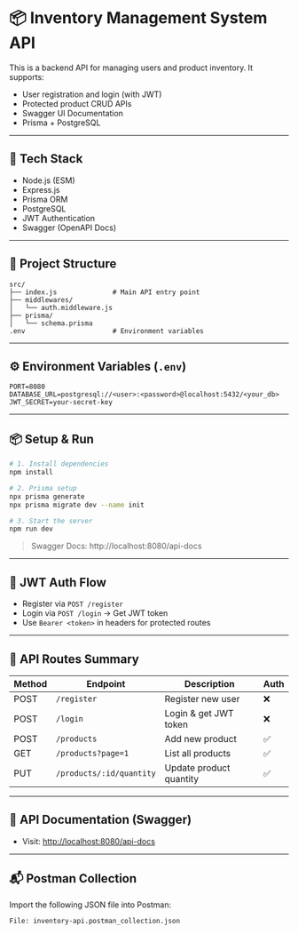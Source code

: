 
# 📦 Inventory Management System API

This is a backend API for managing users and product inventory. It supports:

- User registration and login (with JWT)
- Protected product CRUD APIs
- Swagger UI Documentation
- Prisma + PostgreSQL

---

## 🚀 Tech Stack

- Node.js (ESM)
- Express.js
- Prisma ORM
- PostgreSQL
- JWT Authentication
- Swagger (OpenAPI Docs)

---

## 📁 Project Structure

```
src/
├── index.js              # Main API entry point
├── middlewares/
│   └── auth.middleware.js
├── prisma/
│   └── schema.prisma
.env                      # Environment variables
```

---

## ⚙️ Environment Variables (`.env`)

```
PORT=8080
DATABASE_URL=postgresql://<user>:<password>@localhost:5432/<your_db>
JWT_SECRET=your-secret-key
```

---

## 📦 Setup & Run

```bash
# 1. Install dependencies
npm install

# 2. Prisma setup
npx prisma generate
npx prisma migrate dev --name init

# 3. Start the server
npm run dev
```

> Swagger Docs: http://localhost:8080/api-docs

---

## 🔐 JWT Auth Flow

- Register via `POST /register`
- Login via `POST /login` → Get JWT token
- Use `Bearer <token>` in headers for protected routes

---

## 🔁 API Routes Summary

| Method | Endpoint                     | Description                  | Auth |
|--------|------------------------------|------------------------------|------|
| POST   | `/register`                  | Register new user            | ❌   |
| POST   | `/login`                     | Login & get JWT token        | ❌   |
| POST   | `/products`                  | Add new product              | ✅   |
| GET    | `/products?page=1`           | List all products            | ✅   |
| PUT    | `/products/:id/quantity`     | Update product quantity      | ✅   |

---

## 📄 API Documentation (Swagger)

- Visit: [http://localhost:8080/api-docs](http://localhost:8080/api-docs)

---

## 📬 Postman Collection

Import the following JSON file into Postman:

```
File: inventory-api.postman_collection.json
```

